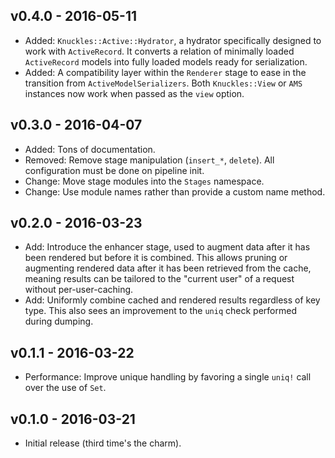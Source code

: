 ## v0.4.0 - 2016-05-11

* Added: `Knuckles::Active::Hydrator`, a hydrator specifically designed to work
  with `ActiveRecord`. It converts a relation of minimally loaded `ActiveRecord`
  models into fully loaded models ready for serialization.
* Added: A compatibility layer within the `Renderer` stage to ease in the
  transition from `ActiveModelSerializers`. Both `Knuckles::View` or `AMS`
  instances now work when passed as the `view` option.

## v0.3.0 - 2016-04-07

* Added: Tons of documentation.
* Removed: Remove stage manipulation (`insert_*`, `delete`). All configuration
  must be done on pipeline init.
* Change: Move stage modules into the `Stages` namespace.
* Change: Use module names rather than provide a custom name method.

## v0.2.0 - 2016-03-23

* Add: Introduce the enhancer stage, used to augment data after it has been
  rendered but before it is combined. This allows pruning or augmenting rendered
  data after it has been retrieved from the cache, meaning results can be
  tailored to the "current user" of a request without per-user-caching.
* Add: Uniformly combine cached and rendered results regardless of key type.
  This also sees an improvement to the `uniq` check performed during dumping.

## v0.1.1 - 2016-03-22

* Performance: Improve unique handling by favoring a single `uniq!` call over
  the use of `Set`.

## v0.1.0 - 2016-03-21

* Initial release (third time's the charm).
